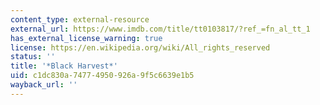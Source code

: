 ```yaml
---
content_type: external-resource
external_url: https://www.imdb.com/title/tt0103817/?ref_=fn_al_tt_1
has_external_license_warning: true
license: https://en.wikipedia.org/wiki/All_rights_reserved
status: ''
title: '*Black Harvest*'
uid: c1dc830a-7477-4950-926a-9f5c6639e1b5
wayback_url: ''
---
```

